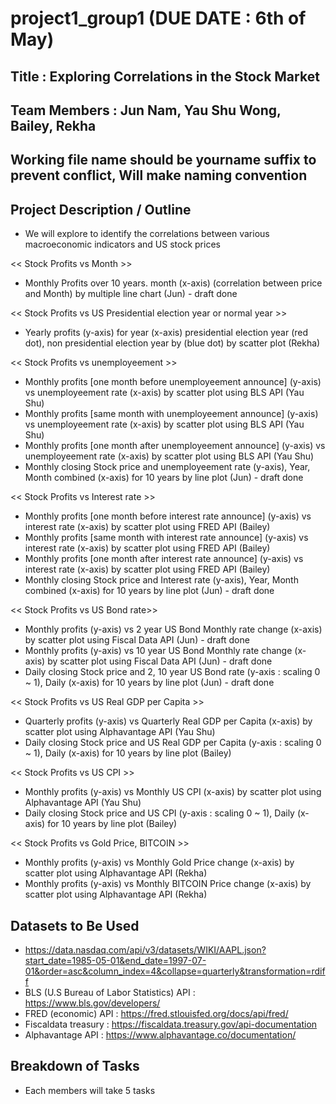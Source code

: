# project1_group1 (DUE DATE : 6th of May)

## Title : Exploring Correlations in the Stock Market

## Team Members : Jun Nam, Yau Shu Wong, Bailey, Rekha

## Working file name should be yourname suffix to prevent conflict, Will make naming convention

## Project Description / Outline  

- We will explore to identify the correlations between various macroeconomic indicators and US stock prices

<< Stock Profits vs Month >>
- Monthly Profits over 10 years. month (x-axis) (correlation between price and Month) by multiple line chart (Jun) - draft done

<< Stock Profits vs US Presidential election year or normal year >>
- Yearly profits (y-axis) for year (x-axis) presidential election year (red dot), non presidential election year by (blue dot) by scatter plot (Rekha)

<< Stock Profits vs unemployeement >>
- Monthly profits [one month before unemployeement announce] (y-axis) vs unemployeement rate (x-axis) by scatter plot using BLS API (Yau Shu)
- Monthly profits [same month with unemployeement announce] (y-axis) vs unemployeement rate (x-axis) by scatter plot using BLS API (Yau Shu)
- Monthly profits [one month after unemployeement announce] (y-axis) vs unemployeement rate (x-axis) by scatter plot using BLS API (Yau Shu)
- Monthly closing Stock price and unemployeement rate (y-axis), Year, Month combined (x-axis) for 10 years by line plot (Jun) - draft done

<< Stock Profits vs Interest rate >>
- Monthly profits [one month before interest rate announce] (y-axis) vs interest rate (x-axis) by scatter plot using FRED API (Bailey)
- Monthly profits [same month with interest rate announce] (y-axis) vs interest rate (x-axis) by scatter plot using FRED API (Bailey)
- Monthly profits [one month after interest rate announce] (y-axis) vs interest rate (x-axis) by scatter plot using FRED API (Bailey)
- Monthly closing Stock price and Interest rate (y-axis), Year, Month combined (x-axis) for 10 years by line plot (Jun) - draft done

<< Stock Profits vs US Bond rate>>
- Monthly profits (y-axis) vs 2 year US Bond Monthly rate change (x-axis) by scatter plot using Fiscal Data API (Jun) - draft done
- Monthly profits (y-axis) vs 10 year US Bond Monthly rate change (x-axis) by scatter plot using Fiscal Data API (Jun) - draft done 
- Daily closing Stock price and 2, 10 year US Bond rate (y-axis : scaling 0 ~ 1), Daily (x-axis) for 10 years by line plot (Jun) - draft done

<< Stock Profits vs US Real GDP per Capita >>
- Quarterly profits (y-axis) vs Quarterly Real GDP per Capita (x-axis) by scatter plot using Alphavantage API (Yau Shu)
- Daily closing Stock price and US Real GDP per Capita (y-axis : scaling 0 ~ 1), Daily (x-axis) for 10 years by line plot (Bailey)

<< Stock Profits vs US CPI >>
- Monthly profits (y-axis) vs Monthly US CPI (x-axis) by scatter plot using Alphavantage API (Yau Shu)
- Daily closing Stock price and US CPI (y-axis : scaling 0 ~ 1), Daily (x-axis) for 10 years by line plot (Bailey)

<< Stock Profits vs Gold Price, BITCOIN >>
- Monthly profits (y-axis) vs Monthly Gold Price change (x-axis) by scatter plot using Alphavantage API (Rekha)
- Monthly profits (y-axis) vs Monthly BITCOIN Price change (x-axis) by scatter plot using Alphavantage API (Rekha)

## Datasets to Be Used
- https://data.nasdaq.com/api/v3/datasets/WIKI/AAPL.json?start_date=1985-05-01&end_date=1997-07-01&order=asc&column_index=4&collapse=quarterly&transformation=rdiff
- BLS (U.S Bureau of Labor Statistics) API : https://www.bls.gov/developers/
- FRED (economic) API : https://fred.stlouisfed.org/docs/api/fred/
- Fiscaldata treasury : https://fiscaldata.treasury.gov/api-documentation
- Alphavantage API : https://www.alphavantage.co/documentation/

## Breakdown of Tasks
- Each members will take 5 tasks 
